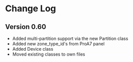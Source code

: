 # Change Log

## Version 0.60

- Added multi-partition support via the new Partition class
- Added new zone_type_id's from ProA7 panel
- Added Device class
- Moved existing classes to own files


